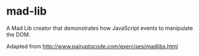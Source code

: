 # mad-lib

A Mad Lib creator that demonstrates how JavaScript events to manipulate the DOM.

Adapted from 
http://www.pairuptocode.com/exercises/madlibs.html
